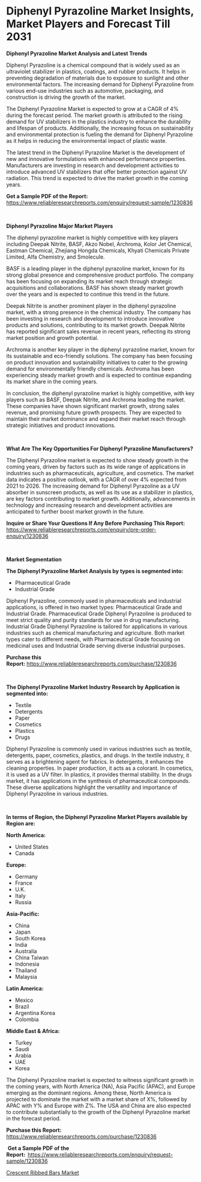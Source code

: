 <p><h1>Diphenyl Pyrazoline Market Insights, Market Players and Forecast Till 2031</h1></p><p><strong>Diphenyl Pyrazoline Market Analysis and Latest Trends</strong></p>
<p><p>Diphenyl Pyrazoline is a chemical compound that is widely used as an ultraviolet stabilizer in plastics, coatings, and rubber products. It helps in preventing degradation of materials due to exposure to sunlight and other environmental factors. The increasing demand for Diphenyl Pyrazoline from various end-use industries such as automotive, packaging, and construction is driving the growth of the market.</p><p>The Diphenyl Pyrazoline Market is expected to grow at a CAGR of 4% during the forecast period. The market growth is attributed to the rising demand for UV stabilizers in the plastics industry to enhance the durability and lifespan of products. Additionally, the increasing focus on sustainability and environmental protection is fueling the demand for Diphenyl Pyrazoline as it helps in reducing the environmental impact of plastic waste.</p><p>The latest trend in the Diphenyl Pyrazoline Market is the development of new and innovative formulations with enhanced performance properties. Manufacturers are investing in research and development activities to introduce advanced UV stabilizers that offer better protection against UV radiation. This trend is expected to drive the market growth in the coming years.</p></p>
<p><strong>Get a Sample PDF of the Report:&nbsp;</strong> <a href="https://www.reliableresearchreports.com/enquiry/request-sample/1230836">https://www.reliableresearchreports.com/enquiry/request-sample/1230836</a></p>
<p>&nbsp;</p>
<p><strong>Diphenyl Pyrazoline Major Market Players</strong></p>
<p><p>The diphenyl pyrazoline market is highly competitive with key players including Deepak Nitrite, BASF, Akzo Nobel, Archroma, Kolor Jet Chemical, Eastman Chemical, Zhejiang Hongda Chemicals, Khyati Chemicals Private Limited, Alfa Chemistry, and Smolecule. </p><p>BASF is a leading player in the diphenyl pyrazoline market, known for its strong global presence and comprehensive product portfolio. The company has been focusing on expanding its market reach through strategic acquisitions and collaborations. BASF has shown steady market growth over the years and is expected to continue this trend in the future.</p><p>Deepak Nitrite is another prominent player in the diphenyl pyrazoline market, with a strong presence in the chemical industry. The company has been investing in research and development to introduce innovative products and solutions, contributing to its market growth. Deepak Nitrite has reported significant sales revenue in recent years, reflecting its strong market position and growth potential.</p><p>Archroma is another key player in the diphenyl pyrazoline market, known for its sustainable and eco-friendly solutions. The company has been focusing on product innovation and sustainability initiatives to cater to the growing demand for environmentally friendly chemicals. Archroma has been experiencing steady market growth and is expected to continue expanding its market share in the coming years.</p><p>In conclusion, the diphenyl pyrazoline market is highly competitive, with key players such as BASF, Deepak Nitrite, and Archroma leading the market. These companies have shown significant market growth, strong sales revenue, and promising future growth prospects. They are expected to maintain their market dominance and expand their market reach through strategic initiatives and product innovations.</p></p>
<p>&nbsp;</p>
<p><strong>What Are The Key Opportunities For Diphenyl Pyrazoline Manufacturers?</strong></p>
<p><p>The Diphenyl Pyrazoline market is expected to show steady growth in the coming years, driven by factors such as its wide range of applications in industries such as pharmaceuticals, agriculture, and cosmetics. The market data indicates a positive outlook, with a CAGR of over 4% expected from 2021 to 2026. The increasing demand for Diphenyl Pyrazoline as a UV absorber in sunscreen products, as well as its use as a stabilizer in plastics, are key factors contributing to market growth. Additionally, advancements in technology and increasing research and development activities are anticipated to further boost market growth in the future.</p></p>
<p><strong>Inquire or Share Your Questions If Any Before Purchasing This Report:</strong> <a href="https://www.reliableresearchreports.com/enquiry/pre-order-enquiry/1230836">https://www.reliableresearchreports.com/enquiry/pre-order-enquiry/1230836</a></p>
<p>&nbsp;</p>
<p><strong>Market Segmentation</strong></p>
<p><strong>The Diphenyl Pyrazoline Market Analysis by types is segmented into:</strong></p>
<p><ul><li>Pharmaceutical Grade</li><li>Industrial Grade</li></ul></p>
<p><p>Diphenyl Pyrazoline, commonly used in pharmaceuticals and industrial applications, is offered in two market types: Pharmaceutical Grade and Industrial Grade. Pharmaceutical Grade Diphenyl Pyrazoline is produced to meet strict quality and purity standards for use in drug manufacturing. Industrial Grade Diphenyl Pyrazoline is tailored for applications in various industries such as chemical manufacturing and agriculture. Both market types cater to different needs, with Pharmaceutical Grade focusing on medicinal uses and Industrial Grade serving diverse industrial purposes.</p></p>
<p><strong>Purchase this Report:&nbsp;</strong><a href="https://www.reliableresearchreports.com/purchase/1230836">https://www.reliableresearchreports.com/purchase/1230836</a></p>
<p>&nbsp;</p>
<p><strong>The Diphenyl Pyrazoline Market Industry Research by Application is segmented into:</strong></p>
<p><ul><li>Textile</li><li>Detergents</li><li>Paper</li><li>Cosmetics</li><li>Plastics</li><li>Drugs</li></ul></p>
<p><p>Diphenyl Pyrazoline is commonly used in various industries such as textile, detergents, paper, cosmetics, plastics, and drugs. In the textile industry, it serves as a brightening agent for fabrics. In detergents, it enhances the cleaning properties. In paper production, it acts as a colorant. In cosmetics, it is used as a UV filter. In plastics, it provides thermal stability. In the drugs market, it has applications in the synthesis of pharmaceutical compounds. These diverse applications highlight the versatility and importance of Diphenyl Pyrazoline in various industries.</p></p>
<p>&nbsp;</p>
<p><strong>In terms of Region, the Diphenyl Pyrazoline Market Players available by Region are:</strong></p>
<p>
    <p> <strong> North America: </strong>
        <ul>
            <li>United States</li>
            <li>Canada</li>
        </ul>
        </p> 
    <p> <strong> Europe: </strong>
        <ul>
            <li>Germany</li>
            <li>France</li>
            <li>U.K.</li>
            <li>Italy</li>
            <li>Russia</li>
        </ul>
        </p> 
    <p> <strong> Asia-Pacific: </strong>
        <ul>
            <li>China</li>
            <li>Japan</li>
            <li>South Korea</li>
            <li>India</li>
            <li>Australia</li>
            <li>China Taiwan</li>
            <li>Indonesia</li>
            <li>Thailand</li>
            <li>Malaysia</li>
        </ul>
        </p> 
    <p> <strong> Latin America: </strong>
        <ul>
            <li>Mexico</li>
            <li>Brazil</li>
            <li>Argentina Korea</li>
            <li>Colombia</li>
        </ul>
        </p> 
    <p> <strong> Middle East & Africa: </strong>
        <ul>
            <li>Turkey</li>
            <li>Saudi</li>
            <li>Arabia</li>
            <li>UAE</li>
            <li>Korea</li>
        </ul>
    </p>
    </p>
<p><p>The Diphenyl Pyrazoline market is expected to witness significant growth in the coming years, with North America (NA), Asia Pacific (APAC), and Europe emerging as the dominant regions. Among these, North America is projected to dominate the market with a market share of X%, followed by APAC with Y% and Europe with Z%. The USA and China are also expected to contribute substantially to the growth of the Diphenyl Pyrazoline market in the forecast period.</p></p>
<p><strong>Purchase this Report: </strong><a href="https://www.reliableresearchreports.com/purchase/1230836">https://www.reliableresearchreports.com/purchase/1230836</a></p>
<p>&nbsp;<strong>Get a Sample PDF of the Report:&nbsp;&nbsp;</strong><a href="https://www.reliableresearchreports.com/enquiry/request-sample/1230836">https://www.reliableresearchreports.com/enquiry/request-sample/1230836</a></p>
<p><strong></strong></p>
<p><p><a href="https://github.com/Angelnienowdseej3e45z3p8c/Market-Research-Report-List-1/blob/main/crescent-ribbed-bars-market.md">Crescent Ribbed Bars Market</a></p></p>